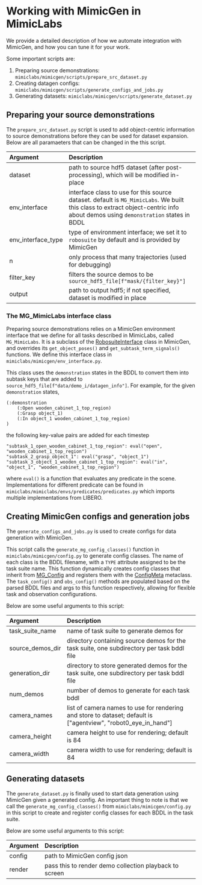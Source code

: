 # Working with MimicGen in MimicLabs

We provide a detailed description of how we automate integration with MimicGen, and how you can tune it for your work.

Some important scripts are:

1. Preparing source demonstrations: `mimiclabs/mimicgen/scripts/prepare_src_dataset.py`
2. Creating datagen configs: `mimiclabs/mimicgen/scripts/generate_configs_and_jobs.py`
3. Generating datasets: `mimiclabs/mimicgen/scripts/generate_dataset.py`


## Preparing your source demonstrations

The `prepare_src_dataset.py` script is used to add object-centric information to source demonstrations before they can be used for dataset expansion. Below are all paramaeters that can be changed in the this script.

| Argument | Description |
|:--------------------|:--------------------|
| dataset | path to source hdf5 dataset (after post-processing), which will be modified in-place |
| env_interface | interface class to use for this source dataset. default is `MG_MimicLabs`. We built this class to extract object-centric info about demos using `demonstration` states in BDDL |
| env_interface_type | type of environment interface; we set it to `robosuite` by default and is provided by MimicGen |
| n | only process that many trajectories (used for debugging) |
| filter_key | filters the source demos to be `source_hdf5_file[f"mask/{filter_key}"]` |
| output | path to output hdf5; if not specified, dataset is modified in place |


### The MG_MimicLabs interface class

Preparing source demonstrations relies on a MimicGen environment interface that we define for all tasks described in MimicLabs, called `MG_MimicLabs`. It is a subclass of the [RobosuiteInterface](https://github.com/NVlabs/mimicgen/blob/4c7b46e6a912c49cf9072e4c0f873e1aadd42b24/mimicgen/env_interfaces/robosuite.py#L17) class in MimicGen, and overrides its `get_object_poses()` and `get_subtask_term_signals()` functions. We define this interface class in `mimiclabs/mimicgen/env_interface.py`. 

This class uses the `demonstration` states in the BDDL to convert them into subtask keys that are added to `source_hdf5_file[f"data/demo_i/datagen_info"]`. For example, for the given `demonstration` states,
```
(:demonstration
    (:Open wooden_cabinet_1_top_region)
    (:Grasp object_1)
    (:In object_1 wooden_cabinet_1_top_region)
)
```
the following key-value pairs are added for each timestep
```
"subtask_1_open_wooden_cabinet_1_top_region": eval("open", "wooden_cabinet_1_top_region")
"subtask_2_grasp_object_1": eval("grasp", "object_1")
"subtask_3_object_1_wooden_cabinet_1_top_region": eval("in", "object_1", "wooden_cabinet_1_top_region")
```
where `eval()` is a function that evaluates any predicate in the scene. Implementations for different predicate can be found in `mimiclabs/mimiclabs/envs/predicates/predicates.py` which imports multiple implementations from LIBERO.

## Creating MimicGen configs and generation jobs

The `generate_configs_and_jobs.py` is used to create configs for data generation with MimicGen. 

This script calls the `generate_mg_config_classes()` function in `mimiclabs/mimicgen/config.py` to generate config classes. The name of each class is the BDDL filename, with a `TYPE` attribute assigned to be the task suite name. This function dynamically creates config classes that inherit from [MG_Config](https://github.com/NVlabs/mimicgen/blob/4c7b46e6a912c49cf9072e4c0f873e1aadd42b24/mimicgen/configs/config.py#L52) and registers them with the [ConfigMeta](https://github.com/NVlabs/mimicgen/blob/4c7b46e6a912c49cf9072e4c0f873e1aadd42b24/mimicgen/configs/config.py#L37) metaclass. The `task_config()` and `obs_config()` methods are populated based on the parsed BDDL files and args to this function respectively, allowing for flexible task and observation configurations. 

Below are some useful arguments to this script:

| Argument | Description |
|:--------------------|:--------------------|
| task_suite_name | name of task suite to generate demos for |
| source_demos_dir | directory containing source demos for the task suite, one subdirectory per task bddl file |
| generation_dir | directory to store generated demos for the task suite, one subdirectory per task bddl file |
| num_demos | number of demos to generate for each task bddl |
| camera_names | list of camera names to use for rendering and store to dataset; default is ["agentview", "robot0_eye_in_hand"] |
| camera_height | camera height to use for rendering; default is 84 |
| camera_width | camera width to use for rendering; default is 84 |


## Generating datasets

The `generate_dataset.py` is finally used to start data generation using MimicGen given a generated config. An important thing to note is that we call the `generate_mg_config_classes()` from `mimiclabs/mimicgen/config.py` in this script to create and register config classes for each BDDL in the task suite. 

Below are some useful arguments to this script:

| Argument | Description |
|:--------------------|:--------------------|
| config | path to MimicGen config json |
| render | pass this to render demo collection playback to screen |

